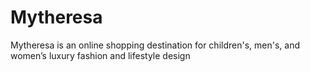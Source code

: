 # Mytheresa
Mytheresa is an online shopping destination for children's, men's, and women’s luxury fashion and lifestyle design
